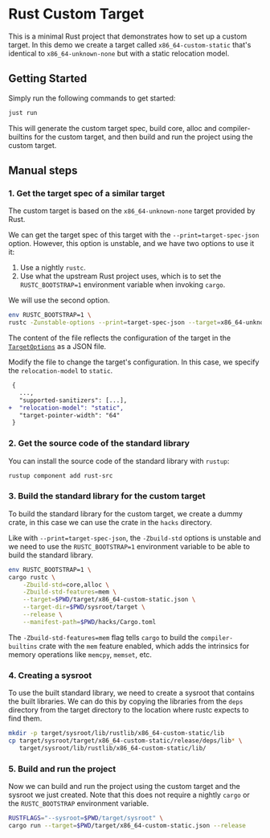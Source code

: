 # Rust Custom Target

This is a minimal Rust project that demonstrates how to set up a custom target.
In this demo we create a target called `x86_64-custom-static` that's identical to `x86_64-unknown-none` but with a static relocation model.

## Getting Started

Simply run the following commands to get started:

```bash
just run
```

This will generate the custom target spec, build core, alloc and compiler-builtins for the custom target, and then build and run the project using the custom target.

## Manual steps

### 1. Get the target spec of a similar target

The custom target is based on the `x86_64-unknown-none` target provided by Rust.

We can get the target spec of this target with the `--print=target-spec-json` option.
However, this option is unstable, and we have two options to use it it:
1. Use a nightly `rustc`.
2. Use what the upstream Rust project uses, which is to set the `RUSTC_BOOTSTRAP=1` environment variable when invoking `cargo`.

We will use the second option.

```bash
env RUSTC_BOOTSTRAP=1 \
rustc -Zunstable-options --print=target-spec-json --target=x86_64-unknown-none > target/x86_64-custom-static.json
```

The content of the file reflects the configuration of the target in the [`TargetOptions`](https://doc.rust-lang.org/stable/nightly-rustc/rustc_target/spec/struct.TargetOptions.html) as a JSON file.

Modify the file to change the target's configuration. In this case, we specify the `relocation-model` to `static`.

```diff
 {
   ...,
   "supported-sanitizers": [...],
+  "relocation-model": "static",
   "target-pointer-width": "64"
 }
```

### 2. Get the source code of the standard library

You can install the source code of the standard library with `rustup`:

```bash
rustup component add rust-src
```

### 3. Build the standard library for the custom target

To build the standard library for the custom target, we create a dummy crate, in this case we can use the crate in the `hacks` directory.

Like with `--print=target-spec-json`, the `-Zbuild-std` options is unstable and we need to use the `RUSTC_BOOTSTRAP=1` environment variable to be able to build the standard library.

```bash
env RUSTC_BOOTSTRAP=1 \
cargo rustc \
    -Zbuild-std=core,alloc \
    -Zbuild-std-features=mem \
    --target=$PWD/target/x86_64-custom-static.json \
    --target-dir=$PWD/sysroot/target \
    --release \
    --manifest-path=$PWD/hacks/Cargo.toml
```

The `-Zbuild-std-features=mem` flag tells `cargo` to build the `compiler-builtins` crate with the `mem` feature enabled, which adds the intrinsics for memory operations like `memcpy`, `memset`, etc.

### 4. Creating a sysroot

To use the built standard library, we need to create a sysroot that contains the built libraries.
We can do this by copying the libraries from the `deps` directory from the target directory to the location where rustc expects to find them.

```bash
mkdir -p target/sysroot/lib/rustlib/x86_64-custom-static/lib
cp target/sysroot/target/x86_64-custom-static/release/deps/lib* \
   target/sysroot/lib/rustlib/x86_64-custom-static/lib/
```

### 5. Build and run the project

Now we can build and run the project using the custom target and the sysroot we just created.
Note that this does not require a nightly `cargo` or the `RUSTC_BOOTSTRAP` environment variable.

```bash
RUSTFLAGS="--sysroot=$PWD/target/sysroot" \
cargo run --target=$PWD/target/x86_64-custom-static.json --release
```